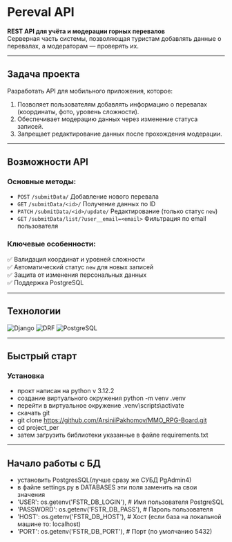 #  Pereval API

**REST API для учёта и модерации горных перевалов**  
Серверная часть системы, позволяющая туристам добавлять данные о перевалах, а модераторам — проверять их.

---

## Задача проекта

Разработать API для мобильного приложения, которое:
1. Позволяет пользователям добавлять информацию о перевалах (координаты, фото, уровень сложности).
2. Обеспечивает модерацию данных через изменение статуса записей.
3. Запрещает редактирование данных после прохождения модерации.

---

## Возможности API

### Основные методы:
 
 - `POST` `/submitData/`  Добавление нового перевала 
 - `GET`  `/submitData/<id>/`  Получение данных по ID 
-  `PATCH`  `/submitData/<id>/update/`  Редактирование (только статус `new`) 
-  `GET`  `/submitData/list/?user__email=<email>`  Фильтрация по email пользователя 

### Ключевые особенности: 
✅ Валидация координат и уровней сложности  
✅ Автоматический статус `new` для новых записей  
✅ Защита от изменения персональных данных  
✅ Поддержка PostgreSQL

---

## Технологии

![Django](https://img.shields.io/badge/Django-092E20?logo=django&logoColor=white)
![DRF](https://img.shields.io/badge/DRF-red?logo=django&logoColor=white)
![PostgreSQL](https://img.shields.io/badge/PostgreSQL-316192?logo=postgresql&logoColor=white)


---

## Быстрый старт

### Установка
- прокт написан на python v 3.12.2
- создание виртуального окружения python -m venv .venv
- перейти в виртуальное окружение .venv\scripts\activate
- скачать git
- git clone https://github.com/ArsiniiPakhomov/MMO_RPG-Board.git
- cd project_per
- затем загрузить библиотеки указанные в файле requirements.txt

---
## Начало работы с БД 
- установить PostgresSQL(лучше сразу же СУБД PgAdmin4)
- в файле settings.py в DATABASES эти поля заменить на свои значения 
- 'USER': os.getenv('FSTR_DB_LOGIN'),      # Имя пользователя PostgreSQL
- 'PASSWORD': os.getenv('FSTR_DB_PASS'),   # Пароль пользователя
- 'HOST': os.getenv('FSTR_DB_HOST'),       # Хост (если база на локальной машине то: localhost)
- 'PORT': os.getenv('FSTR_DB_PORT'),       # Порт (по умолчанию 5432)
